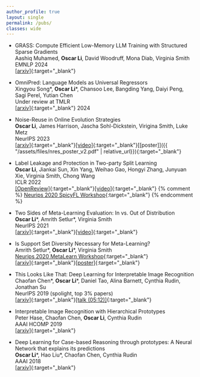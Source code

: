 ```yaml
---
author_profile: true
layout: single
permalink: /pubs/
classes: wide
---
```

- GRASS: Compute Efficient Low-Memory LLM Training with Structured Sparse Gradients \
    Aashiq Muhamed, **Oscar Li**, David Woodruff, Mona Diab, Virginia Smith \
    EMNLP 2024 \
    [[arxiv]](https://arxiv.org/abs/2406.17660){:target="_blank"}

- OmniPred: Language Models as Universal Regressors \
    Xingyou Song\*, **Oscar Li**\*, Chansoo Lee, Bangding Yang, Daiyi Peng, Sagi Perel, Yutian Chen \
    Under review at TMLR \
    [[arxiv]](https://arxiv.org/abs/2402.14547){:target="_blank"} 2024

- Noise-Reuse in Online Evolution Strategies \
    **Oscar Li**, James Harrison, Jascha Sohl-Dickstein, Virigina Smith, Luke Metz \
    NeurIPS 2023 \
    [[arxiv]](https://arxiv.org/abs/2304.12180){:target="_blank"}[[video]](https://slideslive.com/39010290/variancereduced-gradient-estimation-via-noisereuse-in-online-evolution-strategies?ref=speaker-38045){:target="_blank"}[[poster]]({{ "/assets/files/nres_poster_v2.pdf" | relative_url}}){:target="_blank"}

- Label Leakage and Protection in Two-party Split Learning \
    **Oscar Li**, Jiankai Sun, Xin Yang, Weihao Gao, Hongyi Zhang, Junyuan Xie, Virginia Smith, Chong Wang \
    ICLR 2022 \
    [[OpenReview]](https://openreview.net/forum?id=cOtBRgsf2fO){:target="_blank"}[[video]](https://iclr.cc/virtual/2022/poster/6388){:target="_blank"}
    {% comment %}
    [Neurips 2020 SpicyFL Workshop](http://icfl.cc/SpicyFL/2020){:target="_blank"}
    {% endcomment %}

- Two Sides of Meta-Learning Evaluation: In vs. Out of Distribution \
    **Oscar Li**\*, Amrith Setlur\*, Virginia Smith \
    NeurIPS 2021 \
    [[arxiv]](https://arxiv.org/abs/2102.11503){:target="_blank"}[[video]](https://nips.cc/virtual/2021/poster/26025){:target="_blank"}

- Is Support Set Diversity Necessary for Meta-Learning? \
    Amrith Setlur\*, **Oscar Li**\*, Virginia Smith \
    [Neurips 2020 MetaLearn Workshop](https://meta-learn.github.io/2020/){:target="_blank"} \
    [[arxiv]](https://arxiv.org/abs/2011.14048){:target="_blank"}[[poster]](https://docs.google.com/presentation/d/e/2PACX-1vTA4sQkV1a2AJQaEGofLmra5_KrEMdCfLnpe1p56gtgNPGoiiosWUSWpK1QJt--2dCcd1kE0CBjPYwM/pub?start=true&loop=true&delayms=60000){:target="_blank"}

- This Looks Like That: Deep Learning for Interpretable Image Recognition \
    Chaofan Chen\*, **Oscar Li**\*, Daniel Tao, Alina Barnett, Cynthia Rudin, Jonathan Su \
    NeurIPS 2019 (spolight, top 3% papers) \
    [[arxiv]](https://arxiv.org/abs/1806.10574){:target="_blank"}[[talk (05:12)]](https://slideslive.com/38924030/track-4-session-5-spotlights?time=312){:target="_blank"}

- Interpretable Image Recognition with Hierarchical Prototypes \
    Peter Hase, Chaofan Chen, **Oscar Li**, Cynthia Rudin \
    AAAI HCOMP 2019 \
    [[arxiv]](https://arxiv.org/abs/1906.10651){:target="_blank"}

- Deep Learning for Case-based Reasoning through prototypes: A Neural Network that explains its predictions \
    **Oscar Li**\*, Hao Liu\*, Chaofan Chen, Cynthia Rudin \
    AAAI 2018 \
    [[arxiv]](https://arxiv.org/abs/1710.04806){:target="_blank"}


